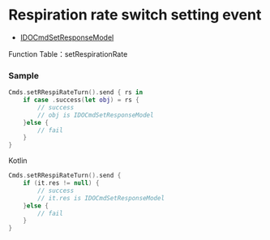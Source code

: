 # Respiration rate switch setting event
* [IDOCmdSetResponseModel](../model/IDOCmdSetResponseModel.md)

Function Table：setRespirationRate

### Sample

```swift
Cmds.setRRespiRateTurn().send { rs in
    if case .success(let obj) = rs {
        // success
        // obj is IDOCmdSetResponseModel
    }else {
        // fail
    }
}
```

Kotlin
```kotlin
Cmds.setRRespiRateTurn().send {
    if (it.res != null) {
        // success
        // it.res is IDOCmdSetResponseModel
    }else {
        // fail
    }
}
```
